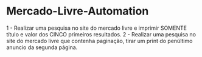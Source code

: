 # Mercado-Livre-Automation
1 - Realizar uma pesquisa no site do mercado livre e imprimir SOMENTE título e valor dos CINCO primeiros resultados.
2 - Realizar uma pesquisa no site do mercado livre que contenha paginação, tirar um print do penúltimo anuncio da segunda página.
